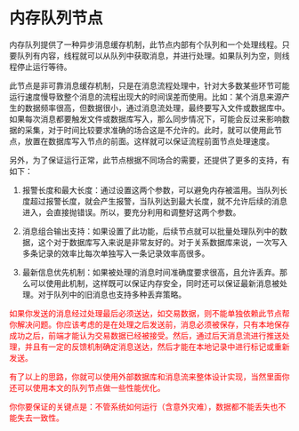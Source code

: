 内存队列节点
==

内存队列提供了一种异步消息缓存机制，此节点内部有个队列和一个处理线程。只要队列有内容，线程就可以从队列中获取消息，并进行处理。如果队列为空，则线程停止运行等待。

此节点是非可靠消息缓存机制，只是在消息流程处理中，针对大多数某些环节可能运行速度慢导致整个消息的流程出现大的时间误差而使用。比如：某个消息来源产生的数据频率很高，但数据很小，通过消息流处理，最终要写入文件或数据库中。如果每次消息都要触发文件或数据库写入，那么同步情况下，可能会反过来影响数据的采集，对于时间比较要求准确的场合这是不允许的。此时，就可以使用此节点，放置在数据库写入节点的前面。这样就可以保证流程前面节点处理速度。

另外，为了保证运行正常，此节点根据不同场合的需要，还提供了更多的支持，有如下：

1) 报警长度和最大长度：通过设置这两个参数，可以避免内存被滥用。当队列长度超过报警长度，就会产生报警，当队列达到最大长度，就不允许后续的消息进入，会直接抛错误。所以，要充分利用和调整好这两个参数。

2) 消息组合输出支持：如果设置了此功能，后续节点就可以批量处理队列中的数据，这个对于数据库写入来说是非常友好的。对于关系数据库来说，一次写入多条记录的效率比每次单独写入一条记录效率高很多。

3) 最新信息优先机制：如果被处理的消息时间准确度要求很高，且允许丢弃。那么可以使用此机制，这样既可以保证内存安全，同时还可以保证最新消息被处理。对于队列中的旧消息也支持多种丢弃策略。

<font color="red">

如果你发送的消息经过处理最后必须送达，如交易数据，则不能单独依赖此节点帮你解决问题。你应该考虑的是在处理之后发送前，消息必须被保存，只有本地保存成功之后，前端才能认为交易数据已经被接受。然后，通过后天消息流进行推送处理，并且有一定的反馈机制确定消息送达，然后才能在本地记录中进行标记或重新发送。

有了以上的思路，你就可以使用外部数据库和消息流来整体设计实现，当然里面你还可以使用本文的队列节点做一些性能优化。

你你要保证的关键点是：不管系统如何运行（含意外灾难），数据都不能丢失也不能失去一致性。
</font>

